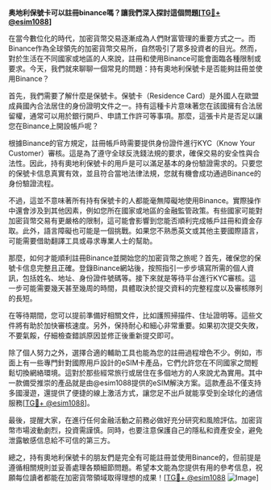 **奥地利保號卡可以註冊binance嗎？讓我們深入探討這個問題[[TG💪+ @esim1088](https://t.me/s/esim1088)]**

在當今數位化的時代，加密貨幣交易逐漸成為人們財富管理的重要方式之一。而Binance作為全球領先的加密貨幣交易所，自然吸引了眾多投資者的目光。然而，對於生活在不同國家或地區的人來說，註冊和使用Binance可能會面臨各種限制或要求。今天，我們就來聊聊一個常見的問題：持有奧地利保號卡是否能夠註冊並使用Binance？

首先，我們需要了解什麼是保號卡。保號卡（Residence Card）是外國人在歐盟成員國內合法居住的身份證明文件之一。持有這種卡片意味著您在該國擁有合法居留權，通常可以用於銀行開戶、申請工作許可等事項。那麼，這張卡片是否足以讓您在Binance上開設帳戶呢？

根據Binance的官方規定，註冊帳戶時需要提供身份證件進行KYC（Know Your Customer）審核。這是為了遵守全球反洗錢法規的要求，確保交易的安全性與合法性。因此，持有奧地利保號卡的用戶是可以滿足基本的身份驗證需求的。只要您的保號卡信息真實有效，並且符合當地法律法規，您就有機會成功通過Binance的身份驗證流程。

不過，這並不意味著所有持有保號卡的人都能毫無障礙地使用Binance。實際操作中還會涉及到其他因素，例如您所在國家或地區的金融監管政策。有些國家可能對加密貨幣交易有更嚴格的限制，這可能會影響到您能否順利完成帳戶註冊和資金存取。此外，語言障礙也可能是一個挑戰。如果您不熟悉英文或其他主要國際語言，可能需要借助翻譯工具或尋求專業人士的幫助。

那麼，如何才能順利註冊Binance並開始您的加密貨幣之旅呢？首先，確保您的保號卡信息完整且正確。登錄Binance網站後，按照指引一步步填寫所需的個人資訊，包括姓名、地址、身份證件號碼等。接下來就是等待平台進行KYC審核。這一步可能需要幾天甚至幾周的時間，具體取決於提交資料的完整程度以及審核隊列的長短。

在等待期間，您可以提前準備好相關文件，比如護照掃描件、住址證明等。這些文件將有助於加快審核速度。另外，保持耐心和細心非常重要。如果初次提交失敗，不要氣餒，仔細檢查錯誤原因並修正後重新提交即可。

除了個人努力之外，選擇合適的輔助工具也能為您的註冊過程增色不少。例如，市面上有一些專門針對國際用戶設計的eSIM卡產品，它們允許您在不同國家之間輕鬆切換網絡環境。這對於那些經常旅行或居住在多個地方的人來說尤為實用。其中一款備受推崇的產品就是由@esim1088提供的eSIM解決方案。這款產品不僅支持多國漫遊，還提供了便捷的線上激活方式，讓您足不出戶就能享受到全球化的通信服務[[TG💪+ @esim1088](https://t.me/s/esim1088)]。

最後，提醒大家，在進行任何金融活動之前務必做好充分研究和風險評估。加密貨幣市場波動劇烈，投資需謹慎。同時，也要注意保護自己的隱私和資產安全，避免泄露敏感信息給不可信的第三方。

總之，持有奧地利保號卡的朋友們是完全有可能註冊並使用Binance的，但前提是遵循相關規則並妥善處理各類細節問題。希望本文能為您提供有用的參考信息，祝願每位讀者都能在加密貨幣領域取得理想的成果！[[TG💪+ @esim1088](https://t.me/s/esim1088) ![Image](https://i.postimg.cc/4NQfJmqS/Snipaste-2025-05-13-00-14-12.png)]